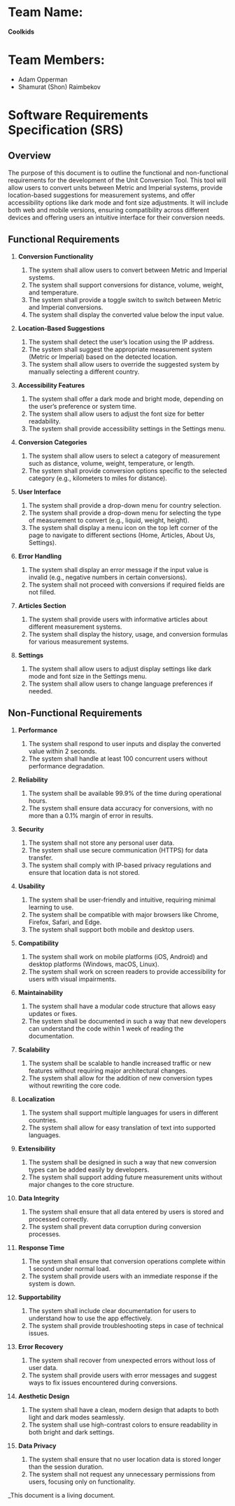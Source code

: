 # Team Name:
**Coolkids**

# Team Members:
- Adam Opperman
- Shamurat (Shon) Raimbekov

# Software Requirements Specification (SRS)

## Overview

The purpose of this document is to outline the functional and non-functional requirements for the development of the Unit Conversion Tool. This tool will allow users to convert units between Metric and Imperial systems, provide location-based suggestions for measurement systems, and offer accessibility options like dark mode and font size adjustments. It will include both web and mobile versions, ensuring compatibility across different devices and offering users an intuitive interface for their conversion needs.

## Functional Requirements

1. **Conversion Functionality**
   1. The system shall allow users to convert between Metric and Imperial systems.
   2. The system shall support conversions for distance, volume, weight, and temperature.
   3. The system shall provide a toggle switch to switch between Metric and Imperial conversions.
   4. The system shall display the converted value below the input value.

2. **Location-Based Suggestions**
   1. The system shall detect the user’s location using the IP address.
   2. The system shall suggest the appropriate measurement system (Metric or Imperial) based on the detected location.
   3. The system shall allow users to override the suggested system by manually selecting a different country.

3. **Accessibility Features**
   1. The system shall offer a dark mode and bright mode, depending on the user’s preference or system time.
   2. The system shall allow users to adjust the font size for better readability.
   3. The system shall provide accessibility settings in the Settings menu.

4. **Conversion Categories**
   1. The system shall allow users to select a category of measurement such as distance, volume, weight, temperature, or length.
   2. The system shall provide conversion options specific to the selected category (e.g., kilometers to miles for distance).

5. **User Interface**
   1. The system shall provide a drop-down menu for country selection.
   2. The system shall provide a drop-down menu for selecting the type of measurement to convert (e.g., liquid, weight, height).
   3. The system shall display a menu icon on the top left corner of the page to navigate to different sections (Home, Articles, About Us, Settings).

6. **Error Handling**
   1. The system shall display an error message if the input value is invalid (e.g., negative numbers in certain conversions).
   2. The system shall not proceed with conversions if required fields are not filled.

7. **Articles Section**
   1. The system shall provide users with informative articles about different measurement systems.
   2. The system shall display the history, usage, and conversion formulas for various measurement systems.

8. **Settings**
   1. The system shall allow users to adjust display settings like dark mode and font size in the Settings menu.
   2. The system shall allow users to change language preferences if needed.

## Non-Functional Requirements

1. **Performance**
   1. The system shall respond to user inputs and display the converted value within 2 seconds.
   2. The system shall handle at least 100 concurrent users without performance degradation.

2. **Reliability**
   1. The system shall be available 99.9% of the time during operational hours.
   2. The system shall ensure data accuracy for conversions, with no more than a 0.1% margin of error in results.

3. **Security**
   1. The system shall not store any personal user data.
   2. The system shall use secure communication (HTTPS) for data transfer.
   3. The system shall comply with IP-based privacy regulations and ensure that location data is not stored.

4. **Usability**
   1. The system shall be user-friendly and intuitive, requiring minimal learning to use.
   2. The system shall be compatible with major browsers like Chrome, Firefox, Safari, and Edge.
   3. The system shall support both mobile and desktop users.

5. **Compatibility**
   1. The system shall work on mobile platforms (iOS, Android) and desktop platforms (Windows, macOS, Linux).
   2. The system shall work on screen readers to provide accessibility for users with visual impairments.

6. **Maintainability**
   1. The system shall have a modular code structure that allows easy updates or fixes.
   2. The system shall be documented in such a way that new developers can understand the code within 1 week of reading the documentation.

7. **Scalability**
   1. The system shall be scalable to handle increased traffic or new features without requiring major architectural changes.
   2. The system shall allow for the addition of new conversion types without rewriting the core code.

8. **Localization**
   1. The system shall support multiple languages for users in different countries.
   2. The system shall allow for easy translation of text into supported languages.

9. **Extensibility**
   1. The system shall be designed in such a way that new conversion types can be added easily by developers.
   2. The system shall support adding future measurement units without major changes to the core structure.

10. **Data Integrity**
    1. The system shall ensure that all data entered by users is stored and processed correctly.
    2. The system shall prevent data corruption during conversion processes.

11. **Response Time**
    1. The system shall ensure that conversion operations complete within 1 second under normal load.
    2. The system shall provide users with an immediate response if the system is down.

12. **Supportability**
    1. The system shall include clear documentation for users to understand how to use the app effectively.
    2. The system shall provide troubleshooting steps in case of technical issues.

13. **Error Recovery**
    1. The system shall recover from unexpected errors without loss of user data.
    2. The system shall provide users with error messages and suggest ways to fix issues encountered during conversions.

14. **Aesthetic Design**
    1. The system shall have a clean, modern design that adapts to both light and dark modes seamlessly.
    2. The system shall use high-contrast colors to ensure readability in both bright and dark settings.

15. **Data Privacy**
    1. The system shall ensure that no user location data is stored longer than the session duration.
    2. The system shall not request any unnecessary permissions from users, focusing only on functionality.

_This document is a living document.
